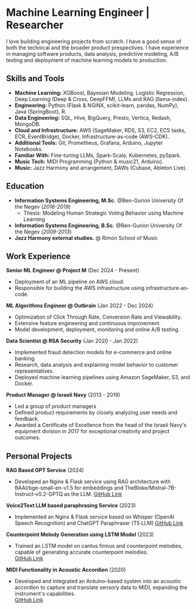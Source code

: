 # Machine Learning Engineer | Researcher
I love building engineering projects from scratch. I have a good sense of both the technical and the broader product prespectives. I have experience in managing software products, data analysis, predictive modeling,  A/B testing and deployment of machine learning models to production.  

## Skills and Tools
- **Machine Learning:** XGBoost, Bayesian Modeling, Logistic Regression, Deep Learning (Deep & Cross, DeepFFM), LLMs and RAG (llama-index).
- **Engineering:** Python (Flask & NGiNX, scikit-learn, pandas, NumPy), Java (SpringBoot), R.
- **Data Engineering:** SQL, Hive, BigQuery, Presto, Vertica, Redash, MongoDB.
- **Cloud and Infrastructure:** AWS (SageMaker, RDS, S3, EC2, ECS tasks, ECR, EventBridge), Docker, Infrastructure-as-code (AWS-CDK).
- **Additional Tools:** Git, Prometheus, Grafana, Arduino, Jupyter Notebooks.
- **Familiar With:** Fine-tuning LLMs, Spark-Scala, Kubernetes, pySpark.
- **Music Tech:** MIDI Programming (Python & music21, Arduino).
- **Music:** Jazz Harmony and arrangement, DAWs (Cubase, Ableton Live).

## Education
- **Information Systems Engineering, M.Sc.** @Ben-Gurion University Of the Negev (_2016-2019_)
    - Thesis: Modeling Human Strategic Voting Behavior using Machine Learning
- **Information Systems Engineering, B.Sc.** @Ben-Gurion University Of the Negev (_2009-2013_)
- **Jazz Harmony external studies.** @ Rimon School of Music

## Work Experience
**Senior ML Engineer @ Project M** (Dec 2024 - Present) 
- Deployment of an ML pipeline on AWS cloud.
- Responsible for building the AWS infrastructure using infrastructure-as-code.

**ML Algorithms Engineer @ Outbrain** (Jan 2022 - Dec 2024)
- Optimization of Click Through Rate, Conversion Rate and Viewability.
- Extensive feature engineering and continuous improvement.
- Model development, deployment, monitoring and online A/B testing.

**Data Scientist @ RSA Security** (Jan 2020 - Jan 2022)
- Implemented fraud detection models for e-commerce and online banking.
- Research, data analysis and explaining model behavior to customer representatives.
- Deployed machine learning pipelines using Amazon SageMaker, S3, and Docker.

**Product Manager @ Israeli Navy** (2013 - 2019)
- Led a group of product managers
- Defined product requirements by closely analyzing user needs and feedback.
- Awarded a Certificate of Excellence from the head of the Israeli Navy's equipment division in 2017 for exceptional creativity and project outcomes.

## Personal Projects
**RAG Based GPT Service** (2024)  
- Developed an Nginx & Flask service using RAG architecture with BAAI/bge-small-en-v1.5 for embeddings and TheBloke/Mistral-7B-Instruct-v0.2-GPTQ as the LLM. 
  [GitHub Link](https://github.com/AdamLauz/sawserQGPT)

**Voice2Text LLM based paraphrasing Service** (2023)  
- Implemented an Nginx & Flask service based on Whisper (OpenAI Speech Recognition) and ChatGPT Paraphraser (T5 LLM)
  [GitHub Link](https://github.com/AdamLauz/voice2text-service)

**Counterpoint Melody Generation using LSTM Model** (2023)  
- Trained an LSTM model on cantus firmus and counterpoint melodies, capable of generating accurate counterpoint melodies.  
  [GitHub Link](https://github.com/AdamLauz/counterpoint-generator-lstm)

**MIDI Functionality in Acoustic Accordion** (2020)  
- Developed and integrated an Arduino-based system into an acoustic accordion to capture and translate sensory data to MIDI, expanding the instrument's capabilities.  
  [GitHub Link](https://github.com/AdamLauz/midi-accordion-arduino)

